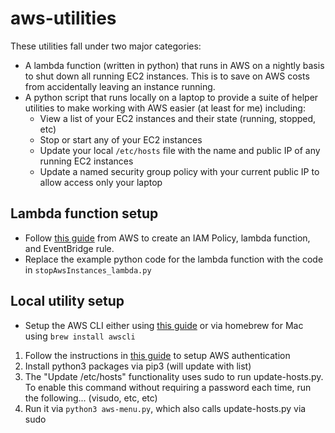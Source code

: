 # aws-utilities
These utilities fall under two major categories:
- A lambda function (written in python) that runs in AWS on a nightly basis to shut down all running EC2 instances. This is to save on AWS costs from accidentally leaving an instance running.
- A python script that runs locally on a laptop to provide a suite of helper utilities to make working with AWS easier (at least for me) including:
    - View a list of your EC2 instances and their state (running, stopped, etc)
    - Stop or start any of your EC2 instances
    - Update your local `/etc/hosts` file with the name and public IP of any running EC2 instances
    - Update a named security group policy with your current public IP to allow access only your laptop

## Lambda function setup
- Follow [this guide](https://aws.amazon.com/premiumsupport/knowledge-center/start-stop-lambda-eventbridge/) from AWS to create an IAM Policy, lambda function, and EventBridge rule. 
- Replace the example python code for the lambda function with the code in `stopAwsInstances_lambda.py`

## Local utility setup
- Setup the AWS CLI either using [this guide](https://docs.aws.amazon.com/cli/latest/userguide/getting-started-install.html) or via homebrew for Mac using `brew install awscli`
1. Follow the instructions in [this guide](https://docs.aws.amazon.com/cli/latest/userguide/getting-started-prereqs.html) to setup AWS authentication 
2. Install python3 packages via pip3 (will update with list)
3. The "Update /etc/hosts" functionality uses sudo to run update-hosts.py. To enable this command without requiring a password each time, run the following... (visudo, etc, etc)
4. Run it via `python3 aws-menu.py`, which also calls update-hosts.py via sudo 
